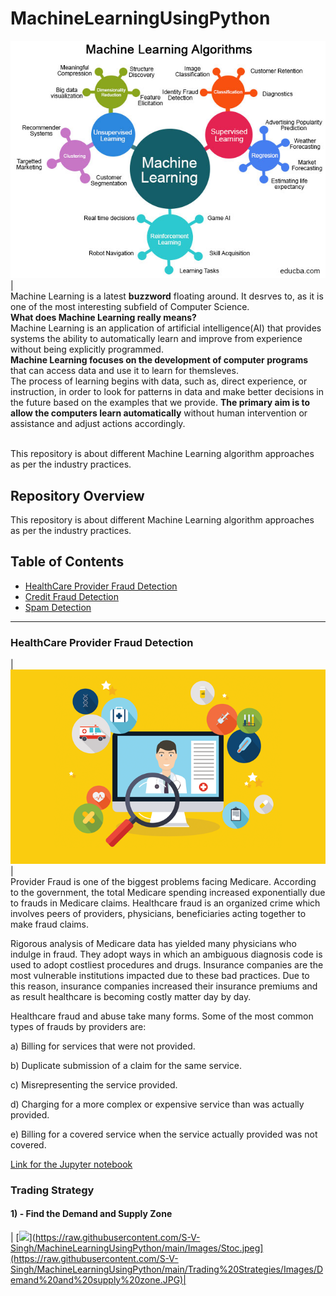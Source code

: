 
# MachineLearningUsingPython
[![Machine Learning](https://raw.githubusercontent.com/S-V-Singh/MachineLearningUsingPython/main/Images/Categories-of-Machine-Learning.jpg "Machine Learning")](https://raw.githubusercontent.com/S-V-Singh/MachineLearningUsingPython/main/Images/Categories-of-Machine-Learning.jpg "Machine Learning")|<br>
Machine Learning is a latest __buzzword__ floating around. It desrves to, as it is one of the most interesting subfield of Computer Science.<br>
__What does Machine Learning really means?__<br>
Machine Learning is an application of artificial intelligence(AI) that provides systems the ability  to automatically learn and improve from experience without being explicitly programmed.<br>
__Machine Learning focuses on the development of computer programs__ that can access data and use it to learn for themsleves.<br>
The process of learning begins with data, such as, direct experience, or instruction, in order to look for patterns in data and make better decisions in the future based on the examples that we provide. __The primary aim is to allow the computers learn automatically__ without human intervention or assistance and adjust actions accordingly.
<br><br>

This repository is about different Machine Learning algorithm approaches as per the industry practices.

## Repository Overview
This repository is about different Machine Learning algorithm approaches as per the industry practices.

## Table of Contents
- [HealthCare Provider Fraud Detection](#section1)<br>
- [Credit Fraud Detection](#section2)<br>
- [Spam Detection](#section3)<br>
___
<a id=section1></a>
### HealthCare Provider Fraud Detection
| [![](https://raw.githubusercontent.com/S-V-Singh/MachineLearningUsingPython/main/HealthCare/Images/Fraud_Detection.jpeg)](https://raw.githubusercontent.com/S-V-Singh/MachineLearningUsingPython/main/HealthCare/Images/Fraud_Detection.jpeg)|<br>
Provider Fraud is one of the biggest problems facing Medicare. According to the government, the total Medicare spending increased exponentially due to frauds in Medicare claims. Healthcare fraud is an organized crime which involves peers of providers, physicians, beneficiaries acting together to make fraud claims.

Rigorous analysis of Medicare data has yielded many physicians who indulge in fraud. They adopt ways in which an ambiguous diagnosis code is used to adopt costliest procedures and drugs. Insurance companies are the most vulnerable institutions impacted due to these bad practices. Due to this reason, insurance companies increased their insurance premiums and as result healthcare is becoming costly matter day by day.

Healthcare fraud and abuse take many forms. Some of the most common types of frauds by providers are:

a) Billing for services that were not provided.

b) Duplicate submission of a claim for the same service.

c) Misrepresenting the service provided.

d) Charging for a more complex or expensive service than was actually provided.

e) Billing for a covered service when the service actually provided was not covered. <br>

[Link for the Jupyter notebook](https://github.com/S-V-Singh/MachineLearningUsingPython/blob/main/HealthCare/Provider%20Fraud%20Detection%20Model.ipynb "Link for the Jupyter notebook")

<a id=section1></a>
### Trading Strategy
#### 1) - Find the Demand and Supply Zone
| [![]([https://raw.githubusercontent.com/S-V-Singh/MachineLearningUsingPython/main/HealthCare/Images/Fraud_Detection.jpeg)](https://raw.githubusercontent.com/S-V-Singh/MachineLearningUsingPython/main/Images/Stoc.jpeg](https://raw.githubusercontent.com/S-V-Singh/MachineLearningUsingPython/main/Trading%20Strategies/Images/Demand%20and%20supply%20zone.JPG)|<br>
